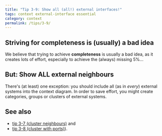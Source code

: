 ```yaml
---
title: "Tip 3-9: Show all (all!) external interfaces!"
tags: context external-interface essential
category: context
permalink: /tips/3-9/
---
```


## Striving for completeness is (usually) a bad idea
We believe that trying to achieve **completeness** is usually a bad idea,
as it creates lots of effort, especially to achieve the (always) missing 5%...

## But: Show ALL external neighbours
There's (at least) one exception: you should include all (as in _every_)
external systems into the context diagram. In order to save effort, you
might create categories, groups or clusters of external systems.

## See also

* [tip 3-7 (cluster neighbours)](/tips/3-7) and
* [tip 3-8 (cluster with ports)](/tips/3-8)).
